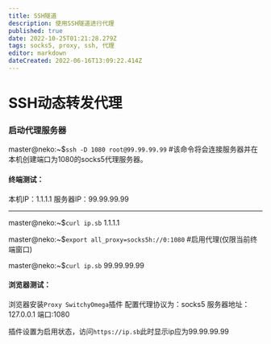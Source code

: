```yaml
---
title: SSH隧道
description: 使用SSH隧道进行代理
published: true
date: 2022-10-25T01:21:28.279Z
tags: socks5, proxy, ssh, 代理
editor: markdown
dateCreated: 2022-06-16T13:09:22.414Z
---
```


# SSH动态转发代理

### 启动代理服务器
master@neko:~$`ssh -D 1080 root@99.99.99.99` #该命令将会连接服务器并在本机创建端口为1080的socks5代理服务器。

#### 终端测试：
本机IP：1.1.1.1
服务器IP：99.99.99.99

---

master@neko:~$`curl ip.sb`
1.1.1.1

master@neko:~$`export all_proxy=socks5h://0:1080` #启用代理(仅限当前终端窗口)

master@neko:~$`curl ip.sb`
99.99.99.99
#### 浏览器测试：
浏览器安装`Proxy SwitchyOmega`插件
配置代理协议为：socks5
服务器地址：127.0.0.1
端口:1080

插件设置为启用状态，访问`https://ip.sb`此时显示ip应为99.99.99.99